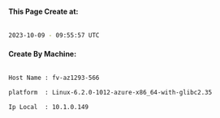
   
#### This Page Create at:

```bash

2023-10-09 - 09:55:57 UTC

```

#### Create By Machine:

```bash

Host Name : fv-az1293-566

platform  : Linux-6.2.0-1012-azure-x86_64-with-glibc2.35

Ip Local  : 10.1.0.149

```

